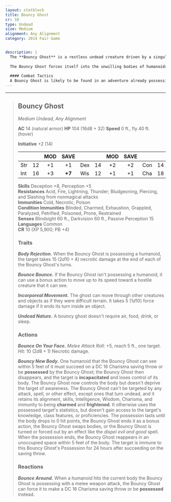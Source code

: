 ```yaml
---
layout: statblock
title: Bouncy Ghost
cr: 10
type: Undead
size: Medium
alignment: Any Alignment
category: 2014 Fair Game


description: |
  The **Bouncy Ghost** is a restless undead creature driven by a singular, unfulfillable instinct: to return to a better life than the one it had when it died. Unlike other ghosts, it does not seek to fulfill a task or desire to pass on; it simply demands life itself.
  
  The Bouncy Ghost forces itself into the unwilling bodies of humanoids it can, but its success is always short-lived. The pure malevolent energies of the ghost’s eternal selfish ego immediately cause the host body to fail, a process called **Body Rejection**. The victim is trapped in their own body, aware that their words and actions are no longer their own, and agonizingly conscious as their skin peels, teeth rot, and organs fail. Once the host dies, the ghost is expelled and immediately seeks a new one, forever "bouncing" between hosts, demanding life, but bringing only death.
  
  #### Combat Tactics
  A Bouncy Ghost is likely to be found in an adventure already possessing another creature, possibly insinuating itself among the party as a friendly NPC given its high **Deception** score. This ruse is short-lived given the ghost's **Body Rejection** trait, and it will seek out other creatures to possess once its current body expires. Its signature ability, **Bounce Around**, allows it to rapidly swap between bodies as a reaction when its current host is struck in melee, making it a highly mobile and deadly challenge that leverages the party against itself. When unpossessed, it uses **Bounce Bounce** to rapidly close the distance for a new host.
---
```


___
> ## Bouncy Ghost
> *Medium Undead, Any Alignment*
> 
> **AC** 14 (natural armor) **HP** 104 (16d8 + 32) **Speed** 0 ft., fly 40 ft. (hover)
> 
> **Initiative** +2 (14)
>
> | | | MOD | SAVE | | | MOD | SAVE | | | MOD | SAVE |
> |:--|:-:|:----:|:----:|:--|:-:|:----:|:----:|:--|:-:|:----:|:----:|
> |Str| 12| +1 | +1 |Dex| 14| +2 | +2 |Con| 14| +2 | **+6** |
> |Int| 16| +3 | **+7** |Wis| 12| +1 | +1 |Cha| 18| +4 | +4 |
>
> **Skills** Deception +8, Perception +5  
> **Resistances** Acid, Fire, Lightning, Thunder; Bludgeoning, Piercing, and Slashing from nonmagical attacks  
> **Immunities** Cold, Necrotic, Poison  
> **Condition Immunities** Blinded, Charmed, Exhaustion, Grappled, Paralyzed, Petrified, Poisoned, Prone, Restrained  
> **Senses** Blindsight 60 ft., Darkvision 60 ft., Passive Perception 15  
> **Languages** Common  
> **CR** 10 (XP 5,900; PB +4)
>
> ### Traits
>
> ***Body Rejection.*** When the Bouncy Ghost is possessing a humanoid, the target takes 15 ($2d10 + 4$) necrotic damage at the end of each of the Bouncy Ghost's turns.
>
> ***Bounce Bounce.*** If the Bouncy Ghost isn't possessing a humanoid, it can use a bonus action to move up to its speed toward a hostile creature that it can see.
>
> ***Incorporeal Movement.*** The ghost can move through other creatures and objects as if they were difficult terrain. It takes 5 ($1d10$) force damage if it ends its turn inside an object.
>
> ***Undead Nature.*** A bouncy ghost doesn't require air, food, drink, or sleep.
>
> ### Actions
>
> ***Bounce On Your Face.*** *Melee Attack Roll:* +5, reach 5 ft., one target. *Hit:* 10 ($2d8 + 1$) Necrotic damage.
>
> ***Bouncy New Body.*** One humanoid that the Bouncy Ghost can see within 5 feet of it must succeed on a DC 16 Charisma saving throw or be **possessed** by the Bouncy Ghost; the Bouncy Ghost then disappears, and the target is **incapacitated** and loses control of its body. The Bouncy Ghost now controls the body but doesn't deprive the target of awareness. The Bouncy Ghost can't be targeted by any attack, spell, or other effect, except ones that turn undead, and it retains its alignment, skills, Intelligence, Wisdom, Charisma, and immunity to being **charmed** and **frightened**. It otherwise uses the possessed target's statistics, but doesn't gain access to the target's knowledge, class features, or proficiencies. The possession lasts until the body drops to 0 hit points, the Bouncy Ghost ends it as a bonus action, the Bouncy Ghost swaps bodies, or the Bouncy Ghost is turned or forced out by an effect like the *dispel evil and good* spell. When the possession ends, the Bouncy Ghost reappears in an unoccupied space within 5 feet of the body. The target is immune to this Bouncy Ghost's Possession for 24 hours after succeeding on the saving throw.
>
> ### Reactions
>
> ***Bounce Around.*** When a humanoid hits the current body the Bouncy Ghost is possessing with a melee weapon attack, the Bouncy Ghost can force it to make a DC 16 Charisma saving throw or be **possessed** instead.